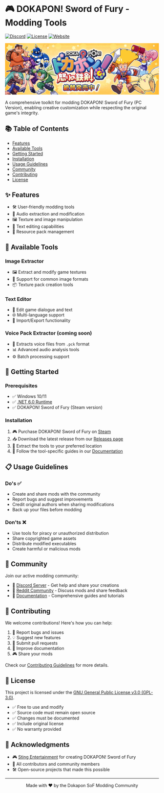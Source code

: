 # 🎮 DOKAPON! Sword of Fury - Modding Tools
[![Discord](https://img.shields.io/discord/123456789?color=7289DA&label=Discord&logo=discord&logoColor=white)](https://discord.gg/wXhAEvhTuR)
[![License](https://img.shields.io/badge/license-GPL--3.0-blue.svg)](LICENSE)
[![Website](https://img.shields.io/badge/Website-Documentation-green)](https://dinasor.github.io/dokaponsof/)

<p align="center">
  <img src="docs/assets/images/banner.jpg" alt="Dokapon SoF Banner" width="900">
</p>

A comprehensive toolkit for modding DOKAPON! Sword of Fury (PC Version), enabling creative customization while respecting the original game's integrity.

## 📚 Table of Contents
- [Features](#-features)
- [Available Tools](#-available-tools)
- [Getting Started](#-getting-started)
- [Installation](#-installation)
- [Usage Guidelines](#-usage-guidelines)
- [Community](#-community)
- [Contributing](#-contributing)
- [License](#-license)

## ✨ Features
- 🛠️ User-friendly modding tools
- 🎵 Audio extraction and modification
- 🖼️ Texture and image manipulation
- 📝 Text editing capabilities
- 🔧 Resource pack management

## 🔧 Available Tools

### Image Extractor
- 🖼️ Extract and modify game textures
- 🎨 Support for common image formats
- 📦 Texture pack creation tools

### Text Editor
- 📝 Edit game dialogue and text
- 🌐 Multi-language support
- 🔄 Import/Export functionality

### Voice Pack Extractor (coming soon)
- 🎤 Extracts voice files from `.pck` format
- 📊 Advanced audio analysis tools
- ⚙️ Batch processing support

## 🚀 Getting Started

### Prerequisites
- ✅ Windows 10/11
- ✅ [.NET 6.0 Runtime](https://dotnet.microsoft.com/download/dotnet/6.0)
- ✅ DOKAPON! Sword of Fury (Steam version)

### Installation
1. 🎮 Purchase DOKAPON! Sword of Fury on [Steam](https://store.steampowered.com/app/3077020/)
2. 📥 Download the latest release from our [Releases page](https://github.com/DiNaSoR/dokaponsof/releases)
3. 📂 Extract the tools to your preferred location
4. 📖 Follow the tool-specific guides in our [Documentation](https://dinasor.github.io/dokaponsof/)

## 📋 Usage Guidelines

### Do's ✅
- Create and share mods with the community
- Report bugs and suggest improvements
- Credit original authors when sharing modifications
- Back up your files before modding

### Don'ts ❌
- Use tools for piracy or unauthorized distribution
- Share copyrighted game assets
- Distribute modified executables
- Create harmful or malicious mods

## 🌟 Community
Join our active modding community:
- 💬 [Discord Server](https://discord.gg/wXhAEvhTuR) - Get help and share your creations
- 📱 [Reddit Community](https://reddit.com/r/dokaponofficial/) - Discuss mods and share feedback
- 📖 [Documentation](https://dinasor.github.io/dokaponsof/) - Comprehensive guides and tutorials

## 🤝 Contributing
We welcome contributions! Here's how you can help:

1. 🐛 Report bugs and issues
2. 💡 Suggest new features
3. 🔧 Submit pull requests
4. 📖 Improve documentation
5. 🎮 Share your mods

Check our [Contributing Guidelines](CONTRIBUTING.md) for more details.

## 📄 License
This project is licensed under the [GNU General Public License v3.0 (GPL-3.0)](LICENSE).

- ✅ Free to use and modify
- ✅ Source code must remain open source
- ✅ Changes must be documented
- ✅ Include original license
- ✅ No warranty provided

## 💖 Acknowledgments
- 🎮 [Sting Entertainment](https://www.sting.co.jp/) for creating DOKAPON! Sword of Fury
- 👥 All contributors and community members
- 🛠️ Open-source projects that made this possible

---

<p align="center">
  Made with ❤️ by the Dokapon SoF Modding Community
</p>